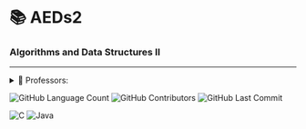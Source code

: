# 📚 AEDs2
### Algorithms and Data Structures II
-----------
<details>
<summary>🍎 Professors:</summary>

- Rodrigo Richard Gomes
- Felipe Domingos da Cunha

</details>

<img alt="GitHub Language Count" src="https://img.shields.io/badge/languages-2-blue" /> <img alt="GitHub Contributors" src="https://img.shields.io/github/contributors/bpsoraggi/PUC-Minas" /> <img alt="GitHub Last Commit" src="https://img.shields.io/github/last-commit/bpsoraggi/PUC-Minas" />

![C](https://img.shields.io/badge/c-%2300599C.svg?style=for-the-badge&logo=c&logoColor=white) ![Java](https://img.shields.io/badge/java-%23ED8B00.svg?style=for-the-badge&logo=openjdk&logoColor=white) 
